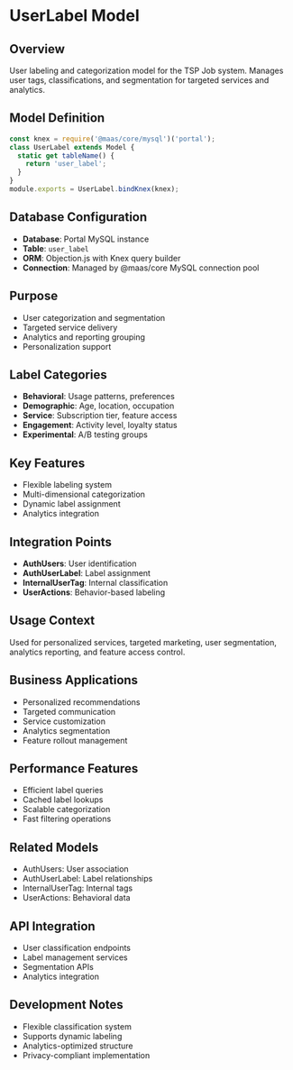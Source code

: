 # UserLabel Model

## Overview
User labeling and categorization model for the TSP Job system. Manages user tags, classifications, and segmentation for targeted services and analytics.

## Model Definition
```javascript
const knex = require('@maas/core/mysql')('portal');
class UserLabel extends Model {
  static get tableName() {
    return 'user_label';
  }
}
module.exports = UserLabel.bindKnex(knex);
```

## Database Configuration
- **Database**: Portal MySQL instance
- **Table**: `user_label`
- **ORM**: Objection.js with Knex query builder
- **Connection**: Managed by @maas/core MySQL connection pool

## Purpose
- User categorization and segmentation
- Targeted service delivery
- Analytics and reporting grouping
- Personalization support

## Label Categories
- **Behavioral**: Usage patterns, preferences
- **Demographic**: Age, location, occupation
- **Service**: Subscription tier, feature access
- **Engagement**: Activity level, loyalty status
- **Experimental**: A/B testing groups

## Key Features
- Flexible labeling system
- Multi-dimensional categorization
- Dynamic label assignment
- Analytics integration

## Integration Points
- **AuthUsers**: User identification
- **AuthUserLabel**: Label assignment
- **InternalUserTag**: Internal classification
- **UserActions**: Behavior-based labeling

## Usage Context
Used for personalized services, targeted marketing, user segmentation, analytics reporting, and feature access control.

## Business Applications
- Personalized recommendations
- Targeted communication
- Service customization
- Analytics segmentation
- Feature rollout management

## Performance Features
- Efficient label queries
- Cached label lookups
- Scalable categorization
- Fast filtering operations

## Related Models
- AuthUsers: User association
- AuthUserLabel: Label relationships
- InternalUserTag: Internal tags
- UserActions: Behavioral data

## API Integration
- User classification endpoints
- Label management services
- Segmentation APIs
- Analytics integration

## Development Notes
- Flexible classification system
- Supports dynamic labeling
- Analytics-optimized structure
- Privacy-compliant implementation